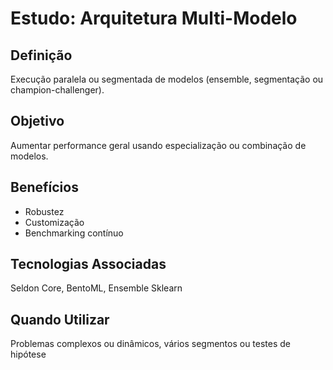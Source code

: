 # Estudo: Arquitetura Multi-Modelo

## Definição
Execução paralela ou segmentada de modelos (ensemble, segmentação ou champion-challenger).

## Objetivo
Aumentar performance geral usando especialização ou combinação de modelos.

## Benefícios
- Robustez
- Customização
- Benchmarking contínuo

## Tecnologias Associadas
Seldon Core, BentoML, Ensemble Sklearn

## Quando Utilizar
Problemas complexos ou dinâmicos, vários segmentos ou testes de hipótese
